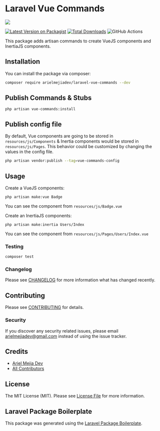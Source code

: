 # Laravel Vue Commands

<img src="https://banners.beyondco.de/Laravel%20Vue%20Commands.png?theme=light&packageManager=composer+require&packageName=ArielMejiaDev%2Flaravel-make-vue-commands&pattern=wiggle&style=style_1&description=adds+artisan+commands+to+create+VueJS+%26+InertiaJS+components&md=1&showWatermark=0&fontSize=100px&images=https%3A%2F%2Flaravel.com%2Fimg%2Flogomark.min.svg">

[![Latest Version on Packagist](https://img.shields.io/packagist/v/arielmejiadev/laravel-vue-commands.svg?style=flat-square)](https://packagist.org/packages/arielmejiadev/laravel-vue-commands)
[![Total Downloads](https://img.shields.io/packagist/dt/arielmejiadev/laravel-vue-commands.svg?style=flat-square)](https://packagist.org/packages/arielmejiadev/laravel-vue-commands)
![GitHub Actions](https://github.com/arielmejiadev/laravel-vue-commands/actions/workflows/main.yml/badge.svg)

This package adds artisan commands to create VueJS components and InertiaJS components.

## Installation

You can install the package via composer:

```bash
composer require arielmejiadev/laravel-vue-commands --dev
```

## Publish Commands & Stubs

```
php artisan vue-commands:install
```

## Publish config file

By default, Vue components are going to be stored in `resources/js/Components` & Inertia components would be stored in `resources/js/Pages`.
This behavior could be customized by changing the values in the config file.

```bash
php artisan vendor:publish --tag=vue-commands-config
```

## Usage

Create a VueJS components:
```
php artisan make:vue Badge
```
You can see the component from `resources/js/Badge.vue`

Create an InertiaJS components:
```
php artisan make:inertia Users/Index
```
You can see the component from `resources/js/Pages/Users/Index.vue`

### Testing

```bash
composer test
```

### Changelog

Please see [CHANGELOG](CHANGELOG.md) for more information what has changed recently.

## Contributing

Please see [CONTRIBUTING](CONTRIBUTING.md) for details.

### Security

If you discover any security related issues, please email arielmejiadev@gmail.com instead of using the issue tracker.

## Credits

-   [Ariel Mejia Dev](https://github.com/arielmejiadev)
-   [All Contributors](../../contributors)

## License

The MIT License (MIT). Please see [License File](LICENSE.md) for more information.

## Laravel Package Boilerplate

This package was generated using the [Laravel Package Boilerplate](https://laravelpackageboilerplate.com).
